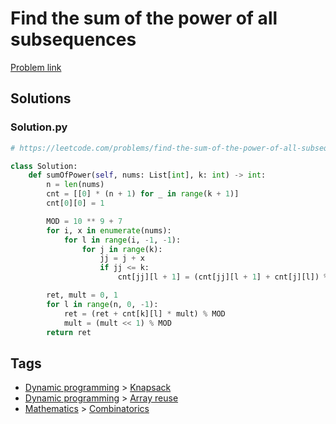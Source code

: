 # Find the sum of the power of all subsequences

[Problem link](https://leetcode.com/problems/find-the-sum-of-the-power-of-all-subsequences/)

## Solutions


### Solution.py
```py
# https://leetcode.com/problems/find-the-sum-of-the-power-of-all-subsequences/

class Solution:
    def sumOfPower(self, nums: List[int], k: int) -> int:
        n = len(nums)
        cnt = [[0] * (n + 1) for _ in range(k + 1)]
        cnt[0][0] = 1

        MOD = 10 ** 9 + 7
        for i, x in enumerate(nums):
            for l in range(i, -1, -1):
                for j in range(k):
                    jj = j + x
                    if jj <= k:
                        cnt[jj][l + 1] = (cnt[jj][l + 1] + cnt[j][l]) % MOD

        ret, mult = 0, 1
        for l in range(n, 0, -1):
            ret = (ret + cnt[k][l] * mult) % MOD
            mult = (mult << 1) % MOD
        return ret
```
## Tags

* [Dynamic programming](/README.md#Dynamic_programming) > [Knapsack](/README.md#Dynamic_programming-Knapsack)
* [Dynamic programming](/README.md#Dynamic_programming) > [Array reuse](/README.md#Dynamic_programming-Array_reuse)
* [Mathematics](/README.md#Mathematics) > [Combinatorics](/README.md#Mathematics-Combinatorics)
